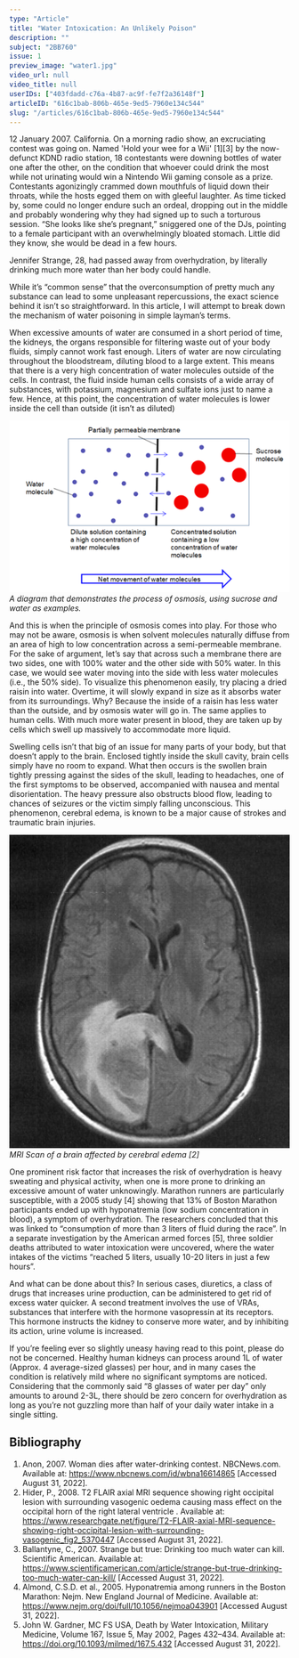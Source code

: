 ```yaml
---
type: "Article"
title: "Water Intoxication: An Unlikely Poison"
description: ""
subject: "2BB760"
issue: 1
preview_image: "water1.jpg"
video_url: null
video_title: null
userIDs: ["403fdadd-c76a-4b87-ac9f-fe7f2a36148f"]
articleID: "616c1bab-806b-465e-9ed5-7960e134c544"
slug: "/articles/616c1bab-806b-465e-9ed5-7960e134c544"
---
```


12 January 2007. California. On a morning radio show, an excruciating contest was going on. Named 'Hold your wee for a Wii' [1][3] by the now-defunct KDND radio station, 18 contestants were downing bottles of water one after the other, on the condition that whoever could drink the most while not urinating would win a Nintendo Wii gaming console as a prize. Contestants agonizingly crammed down mouthfuls of liquid down their throats, while the hosts egged them on with gleeful laughter. As time ticked by, some could no longer endure such an ordeal, dropping out in the middle and probably wondering why they had signed up to such a torturous session. “She looks like she’s pregnant,” sniggered one of the DJs, pointing to a female participant with an overwhelmingly bloated stomach. Little did they know, she would be dead in a few hours.

Jennifer Strange, 28, had passed away from overhydration, by literally drinking much more water than her body could handle.

While it’s “common sense” that the overconsumption of pretty much any substance can lead to some unpleasant repercussions, the exact science behind it isn’t so straightforward. In this article, I will attempt to break down the mechanism of water poisoning in simple layman’s terms.

When excessive amounts of water are consumed in a short period of time, the kidneys, the organs responsible for filtering waste out of your body fluids, simply cannot work fast enough. Liters of water are now circulating throughout the bloodstream, diluting blood to a large extent. This means that there is a very high concentration of water molecules outside of the cells. In contrast, the fluid inside human cells consists of a wide array of substances, with potassium, magnesium and sulfate ions just to name a few. Hence, at this point, the concentration of water molecules is lower inside the cell than outside (it isn’t as diluted)

![Osmosis](./../images/issue1/biochem/osmosis.png)
_A diagram that demonstrates the process of osmosis, using sucrose and water as examples._

And this is when the principle of osmosis comes into play. For those who may not be aware, osmosis is when solvent molecules naturally diffuse from an area of high to low concentration across a semi-permeable membrane. For the sake of argument, let’s say that across such a membrane there are two sides, one with 100% water and the other side with 50% water. In this case, we would see water moving into the side with less water molecules (i.e., the 50% side). To visualize this phenomenon easily, try placing a dried raisin into water. Overtime, it will slowly expand in size as it absorbs water from its surroundings. Why? Because the inside of a raisin has less water than the outside, and by osmosis water will go in. The same applies to human cells. With much more water present in blood, they are taken up by cells which swell up massively to accommodate more liquid.

Swelling cells isn’t that big of an issue for many parts of your body, but that doesn’t apply to the brain. Enclosed tightly inside the skull cavity, brain cells simply have no room to expand. What then occurs is the swollen brain tightly pressing against the sides of the skull, leading to headaches, one of the first symptoms to be observed, accompanied with nausea and mental disorientation. The heavy pressure also obstructs blood flow, leading to chances of seizures or the victim simply falling unconscious. This phenomenon, cerebral edema, is known to be a major cause of strokes and traumatic brain injuries.  	 
 
![Cerebral edema](./../images/issue1/biochem/Cerebraledema.jpg)
_MRI Scan of a brain affected by cerebral edema [2]_

One prominent risk factor that increases the risk of overhydration is heavy sweating and physical activity, when one is more prone to drinking an excessive amount of water unknowingly. Marathon runners are particularly susceptible, with a 2005 study [4] showing that 13% of Boston Marathon participants ended up with hyponatremia (low sodium concentration in blood), a symptom of overhydration. The researchers concluded that this was linked to “consumption of more than 3 liters of fluid during the race”. In a separate investigation by the American armed forces [5], three soldier deaths attributed to water intoxication were uncovered, where the water intakes of the victims “reached 5 liters, usually 10-20 liters in just a few hours”. 

And what can be done about this? In serious cases, diuretics, a class of drugs that increases urine production, can be administered to get rid of excess water quicker. A second treatment involves the use of VRAs, substances that interfere with the hormone vasopressin at its receptors. This hormone instructs the kidney to conserve more water, and by inhibiting its action, urine volume is increased. 

If you’re feeling ever so slightly uneasy having read to this point, please do not be concerned. Healthy human kidneys can process around 1L of water (Approx. 4 average-sized glasses) per hour, and in many cases the condition is relatively mild where no significant symptoms are noticed. Considering that the commonly said “8 glasses of water per day” only amounts to around 2-3L, there should be zero concern for overhydration as long as you’re not guzzling more than half of your daily water intake in a single sitting.

## Bibliography
1. Anon, 2007. Woman dies after water-drinking contest. NBCNews.com. Available at: https://www.nbcnews.com/id/wbna16614865 [Accessed August 31, 2022]. 
2. Hider, P., 2008. T2 FLAIR axial MRI sequence showing right occipital lesion with surrounding vasogenic oedema causing mass effect on the occipital horn of the right lateral ventricle . Available at: https://www.researchgate.net/figure/T2-FLAIR-axial-MRI-sequence-showing-right-occipital-lesion-with-surrounding-vasogenic_fig2_5370447 [Accessed August 31, 2022]. 
3. Ballantyne, C., 2007. Strange but true: Drinking too much water can kill. Scientific American. Available at: https://www.scientificamerican.com/article/strange-but-true-drinking-too-much-water-can-kill/ [Accessed August 31, 2022]. 
4. Almond, C.S.D. et al., 2005. Hyponatremia among runners in the Boston Marathon: Nejm. New England Journal of Medicine. Available at: https://www.nejm.org/doi/full/10.1056/nejmoa043901 [Accessed August 31, 2022]. 
5. John W. Gardner, MC FS USA, Death by Water Intoxication, Military Medicine, Volume 167, Issue 5, May 2002, Pages 432–434. Available at: https://doi.org/10.1093/milmed/167.5.432 [Accessed August 31, 2022]. 
